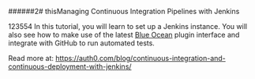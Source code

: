 ######2# thisManaging Continuous Integration Pipelines with Jenkins

123554 In this tutorial, you will learn to set up a Jenkins instance. You will also see how to make use of the latest [Blue Ocean](https://wiki.jenkins.io/display/JENKINS/Blue+Ocean+Plugin) plugin interface and integrate with GitHub to run automated tests.

Read more at: https://auth0.com/blog/continuous-integration-and-continuous-deployment-with-jenkins/
